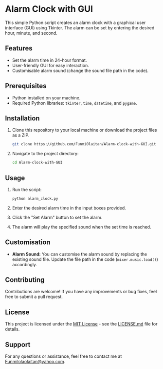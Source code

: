 # Alarm Clock with GUI

This simple Python script creates an alarm clock with a graphical user interface (GUI) using Tkinter. The alarm can be set by entering the desired hour, minute, and second.

## Features

- Set the alarm time in 24-hour format.
- User-friendly GUI for easy interaction.
- Customisable alarm sound (change the sound file path in the code).

## Prerequisites

- Python installed on your machine.
- Required Python libraries: `tkinter`, `time`, `datetime`, and `pygame`.

## Installation

1. Clone this repository to your local machine or download the project files as a ZIP.

    ```bash
    git clone https://github.com/FunmiOlaitan/Alarm-clock-with-GUI.git
    ```

2. Navigate to the project directory:

    ```bash
    cd Alarm-clock-with-GUI
    ```

## Usage

1. Run the script:

    ```bash
    python alarm_clock.py
    ```

2. Enter the desired alarm time in the input boxes provided.

3. Click the "Set Alarm" button to set the alarm.

4. The alarm will play the specified sound when the set time is reached.

## Customisation

- **Alarm Sound:** You can customise the alarm sound by replacing the existing sound file. Update the file path in the code (`mixer.music.load()`) accordingly.

## Contributing

Contributions are welcome! If you have any improvements or bug fixes, feel free to submit a pull request.

## License

This project is licensed under the [MIT License](LICENSE.md) - see the [LICENSE.md](LICENSE.md) file for details.

## Support
For any questions or assistance, feel free to contact me at Funmilolaolaitan@yahoo.com.
